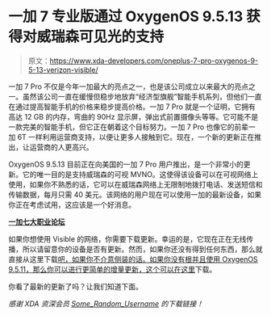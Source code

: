 # 一加 7 专业版通过 OxygenOS 9.5.13 获得对威瑞森可见光的支持

> 原文：<https://www.xda-developers.com/oneplus-7-pro-oxygenos-9-5-13-verizon-visible/>

一加 7 Pro 不仅是今年一加最大的亮点之一，也是该公司成立以来最大的亮点之一。虽然该公司一直在缓慢但稳步地放弃“经济型旗舰”智能手机系列，但他们一直在通过提高智能手机的价格来稳步提高价格。一加 7 Pro 就是一个证明，它拥有高达 12 GB 的内存，弯曲的 90Hz 显示屏，弹出式前置摄像头等等。它可能不是一款完美的智能手机，但它正在朝着这个目标努力。一加 7 Pro 也像它的前辈一加 6T 一样利用运营商支持，以便让更多人接触到它。现在，一个新的更新正在推出，让运营商的人更高兴。

OxygenOS 9.5.13 目前正在向美国的一加 7 Pro 用户推出，是一个非常小的更新。它的唯一目的是支持威瑞森的可视 MVNO。这使得该设备可以在可视网络上使用，如果你不熟悉的话，它可以在威瑞森网络上无限制地拨打电话、发送短信和传输数据，每月只需 40 美元。该网络的用户现在可以使用一加的最新设备，如果你正在考虑试用，这应该是一个好消息。

[**一加七大职业论坛**](https://forum.xda-developers.com/oneplus-7-pro)

如果你想使用 Visible 的网络，你需要下载更新。幸运的是，它现在正在无线传播，所以请留意你的设备是否有更新。然而，如果你还没有得到任何东西，那么就直接从这里下载[吧，如果你不介意侧装的话。如果你没有根并且使用 OxygenOS 9.5.11，那么你可以进行更简单的增量更新，这个](https://otafsg1.h2os.com/patch/amazone2/GLO/OnePlus7ProOxygen/OnePlus7ProOxygen_21.O.16_GLO_016_1908281716/OnePlus7ProOxygen_21.O.16_OTA_016_all_1908281716_b2bb5.zip)[可以在这里](https://otafsg1.h2os.com/patch/amazone2/GLO/OnePlus7ProOxygen/OnePlus7ProOxygen_21.O.16_GLO_016_1908281716/OnePlus7ProOxygen_21.O.16_OTA_014-016_patch_1908281716_bac67a0c8e5.zip)下载。

你看了最新的更新了吗？让我们知道下面。

*感谢 XDA 资深会员 [Some_Random_Username](https://forum.xda-developers.com/member.php?u=8234677) 的下载链接！*